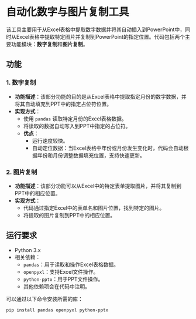 # 自动化数字与图片复制工具

该工具主要用于从Excel表格中提取数字数据并将其自动插入到PowerPoint中，同时从Excel表格中提取特定图片并复制到PowerPoint的指定位置。代码包括两个主要功能模块：**数字复制**和**图片复制**。

## 功能

### 1. 数字复制
- **功能描述**：该部分功能的目的是从Excel表格中提取指定月份的数字数据，并将其自动填充到PPT中的指定占位符位置。
- **实现方式**： 
  - 使用 `pandas` 读取特定月份的Excel表格数据。
  - 将读取的数据自动写入到PPT中指定的占位符。
  - **优点**：
    - 运行速度较快。
    - 自动定位数据：当Excel表格中年份或月份发生变化时，代码会自动根据年份和月份调整数据填充位置，支持快速更新。
  
### 2. 图片复制
- **功能描述**：该部分功能可以从Excel中的特定表单提取图片，并将其复制到PPT中的相应位置。
- **实现方式**：
  - 代码通过指定Excel中的表单名和图片位置，找到特定的图片。
  - 将提取的图片复制到PPT中的相应位置。

## 运行要求

- Python 3.x
- 相关依赖：
  - `pandas`：用于读取和操作Excel表格数据。
  - `openpyxl`：支持Excel文件操作。
  - `python-pptx`：用于PPT文件操作。
  - 其他依赖项会在代码中注明。
  
可以通过以下命令安装所需的库：

```bash
pip install pandas openpyxl python-pptx
